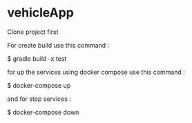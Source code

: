 # vehicleApp

Clone project first 

For create build use this command :

 $ gradle build -x test

for up the services using docker compose use this command :

 $ docker-compose up

and for stop services :

 $ docker-compose down

